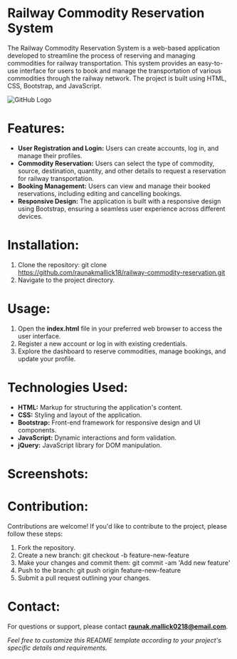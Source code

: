 # Railway Commodity Reservation System

The Railway Commodity Reservation System is a web-based application developed to streamline the process of reserving and managing commodities for railway transportation. This system provides an easy-to-use interface for users to book and manage the transportation of various commodities through the railway network. The project is built using HTML, CSS, Bootstrap, and JavaScript.

![GitHub Logo](https://www.google.co.in/url?sa=i&url=https%3A%2F%2Fen.wikipedia.org%2Fwiki%2FIndian_Railways&psig=AOvVaw1Q0z5Lf-aTZ1Zv5BHMBmLx&ust=1692294882950000&source=images&cd=vfe&opi=89978449&ved=0CBAQjRxqFwoTCLDcvuzf4YADFQAAAAAdAAAAABAK)


# Features:
- **User Registration and Login:** Users can create accounts, log in, and manage their profiles.
- **Commodity Reservation:** Users can select the type of commodity, source, destination, quantity, and other details to request a reservation for railway transportation.
- **Booking Management:** Users can view and manage their booked reservations, including editing and cancelling bookings.
- **Responsive Design:** The application is built with a responsive design using Bootstrap, ensuring a seamless user experience across different devices.

# Installation:
1. Clone the repository: git clone https://github.com/raunakmallick18/railway-commodity-reservation.git
2. Navigate to the project directory.

# Usage:
1. Open the **index.html** file in your preferred web browser to access the user interface.
2. Register a new account or log in with existing credentials.
3. Explore the dashboard to reserve commodities, manage bookings, and update your profile.

# Technologies Used:
- **HTML:** Markup for structuring the application's content.
- **CSS:** Styling and layout of the application.
- **Bootstrap:** Front-end framework for responsive design and UI components.
- **JavaScript:** Dynamic interactions and form validation.
- **jQuery:** JavaScript library for DOM manipulation.

# Screenshots:

# Contribution:
Contributions are welcome! If you'd like to contribute to the project, please follow these steps:
1. Fork the repository.
2. Create a new branch: git checkout -b feature-new-feature
3. Make your changes and commit them: git commit -am 'Add new feature'
4. Push to the branch: git push origin feature-new-feature
5. Submit a pull request outlining your changes.

# Contact:
For questions or support, please contact **raunak.mallick0218@email.com**.

*Feel free to customize this README template according to your project's specific details and requirements.*
